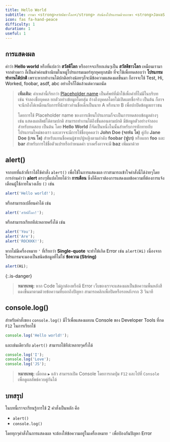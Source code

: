 ```yaml
---
title: Hello World
subtitle: เรามา <strong>สวัสดีชาวโลก</strong> กับน้องโปรแกรมด้วยภาษา <strong>JavaScript</strong> กัน
icon: fas fa-hand-peace
difficulty: 1
duration: 1
useful: 1
---
```


## การแสดงผล

คำว่า **Hello world** หรือที่แปลว่า **สวัสดีโลก** หรืออาจจะเรียกเล่นๆเป็น **สวัสดีชาวโลก** เหมือนเรามาจากต่างดาว ก็เป็นคำค่อนข้างนิยมในหมู่โปรแกรมเมอร์ทุกยุคทุกสมัย ที่จะใช้เพื่อทดสอบว่า **โปรแกรมทำงานได้ปกติ** เพราะหากทำงานได้ปกติอย่างน้อยๆก็จะมีข้อความแสดงผลขึ้นมา ก็อาจจะใช้ Test, Hi, Worked, foobar, asdf, abc อย่างไรก็ได้แล้วแต่ความถนัด

> **เพิ่มเติม:** คำเหล่านี้เรียกว่า [Placeholder name](https://en.wikipedia.org/wiki/Placeholder_name) เป็นศัพท์ที่มักใช้เพื่อคำที่ไม่มีในบริบท เช่น จำลองชื่อบุคคล ยกตัวอย่างข้อมูลโดยสุ่ม อ้างถึงบุคคลโดยไม่เปิดเผยชื่อจริง เป็นต้น ก็อาจจะนึกถึงได้เหมือนกับการที่นักข่าวอ่านชื่อเด็กเป็นนาย A หรือนาย B เพื่อปกปิดข้อมูลเยาวชน
>
> โดยการใช้ Placeholder name ของการเขียนโปรแกรมก็จะเป็นการทดสอบข้อมูลต่างๆ เช่น แสดงผลลัพธ์ได้ตามปกติ สามารถทำงานได้ถึงขั้นตอนตามปกติ มีข้อมูลตัวอย่างจำลองสำหรับทดสอบ เป็นต้น โดย **Hello World** ก็จัดเป็นหนึ่งในนั้นสำหรับการทักทายกับโปรแกรมใหม่ของเรา และอาจจะมีการใช้ชื่อบุคคลว่า **John Doe (จอห์น โด)** คู่กับ **Jane Doe (เจน โด)** สำหรับแทนชื่อคนผู้ชาย/ผู้หญิงตามลำดับ **foobar (ฟูบา)** หรือแยก **foo** และ **bar** สำหรับการใช้ชื่อตัวแปรหรือกำหนดค่า บางครั้งอาจจะมี **baz** เพิ่มมาด้วย

## alert()

จากบทที่แล้วที่เราได้ใช้คำสั่ง `alert()` เพื่อใช้ในการแสดงผล เราสามารถเข้าใจคำสั่งนี้ได้ง่ายๆโดยการอ่านคำว่า **alert** ตรงๆที่แปลไทยได้ว่า **การเตือน** ซึ่งก็คือเราต้องการแสดงผลข้อความที่ต้องการแจ้งเตือนผู้ใช้ภายในวงเล็บ `()` เช่น

```javascript
alert('Hello world!');
```

หรือสามารถเปลี่ยนคำได้ เช่น

```javascript
alert('สวัสดีโลก!');
```

หรือสามารถเรียกทีล่ะหลายครั้งได้ เช่น

```javascript
alert('You');
alert('Are');
alert('ROCKKK!');
```

หากไม่มีเครื่องหมาย `'` ที่เรียกว่า **Single-quote** จะทำให้เกิด Error เช่น `alert(Hi)` เนื่องจากโปรแกรมจะมองเป็นชนิดข้อมูลที่ไม่ใช่ **ข้อความ (String)**

```javascript
alert(Hi);
```
{:.is-danger}

> **หมายเหตุ:** หาก Code ไม่ถูกต้องหรือมี Error เว็บของเราจะแสดงผลเป็นข้อความพื้นหลังสีแดงขึ้นมาตามด้วยข้อความที่บอกถึงปัญหา สามารถคลิกเพื่อปิดหรือรอหลังจาก 3 วินาที

## console.log()

สำหรับคำสั่งของ `console.log()` มีไว้เพื่อแสดงผลบน Console ของ Developer Tools ที่กด `F12` ในการเรียกใช้

```javascript
console.log('Hello world!');
```

และเช่นเดียวกับ `alert()` สามารถใช้ทีล่ะหลายๆครั้งได้

```javascript
console.log('I');
console.log('Love');
console.log('JS');
```

> **หมายเหตุ:** เมื่อกด `▶` แล้ว สามารถเปิด Console โดยการกดปุ่ม `F12` และไปที่ `Console` เพื่อดูผลลัพธ์ควบคู่กันได้

## บทสรุป

ในบทนี้เราจะเรียนรู้การใช้ 2 คำสั่งเป็นหลัก คือ

- `alert()`
- `console.log()`

โดยทุกๆคำสั่งในการแสดงผล จะต้องให้ข้อความอยู่ในเครื่องหมาย `'` เพื่อป้องกันปัญหา Error
